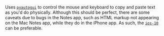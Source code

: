 Uses [`pyautogui`](https://github.com/asweigart/pyautogui) to control the mouse
and keyboard to copy and paste text as you'd do physically. Although this should
be perfect, there are some caveats due to bugs in the Notes app, such as HTML
markup not appearing on the Mac Notes app, while they do in the iPhone app. As
such, the [`ios-10`](https://github.com/pat-laugh/notes-to-text/tree/master/ios-10) can be preferable.
